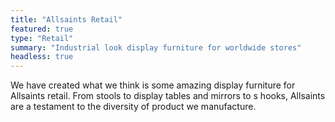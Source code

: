 ```yaml
---
title: "Allsaints Retail"
featured: true
type: "Retail"
summary: "Industrial look display furniture for worldwide stores"
headless: true
---
```

We have created what we think is some amazing display furniture for Allsaints
retail. From stools to display tables and mirrors to s hooks, Allsaints are a
testament to the diversity of product we manufacture.
